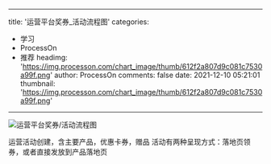 
---
title: '运营平台奖券_活动流程图'
categories: 
 - 学习
 - ProcessOn
 - 推荐
headimg: 'https://img.processon.com/chart_image/thumb/612f2a807d9c081c7530a99f.png'
author: ProcessOn
comments: false
date: 2021-12-10 05:21:01
thumbnail: 'https://img.processon.com/chart_image/thumb/612f2a807d9c081c7530a99f.png'
---

<div>   
<img class="thumb" alt="运营平台奖券/活动流程图" src="https://img.processon.com/chart_image/thumb/612f2a807d9c081c7530a99f.png" referrerpolicy="no-referrer">
<p>运营活动创建，含主要产品，优惠卡券，赠品
活动有两种呈现方式：落地页领券，或者直接发放到产品落地页</p>  
</div>
            